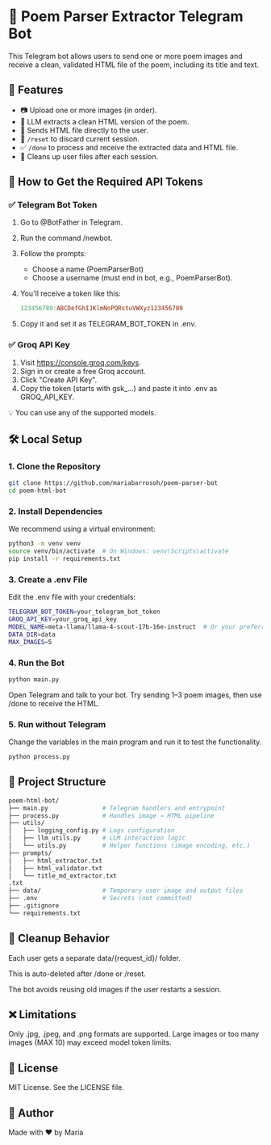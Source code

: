 # 📝 Poem Parser Extractor Telegram Bot

This Telegram bot allows users to send one or more poem images and receive a clean, validated HTML file of the poem, including its title and text.


## 🚀 Features

- 📷 Upload one or more images (in order).
- 🧠 LLM extracts a clean HTML version of the poem.
- 📄 Sends HTML file directly to the user.
- 🔁 `/reset` to discard current session.
- ✅ `/done` to process and receive the extracted data and HTML file.
- 🧹 Cleans up user files after each session.


## 🔑 How to Get the Required API Tokens
### ✅ Telegram Bot Token
1. Go to @BotFather in Telegram.
2. Run the command /newbot.
3. Follow the prompts:
    - Choose a name (PoemParserBot)
    - Choose a username (must end in bot, e.g., PoemParserBot).

4. You'll receive a token like this:
    ```makefile
    123456789:ABCDefGhIJKlmNoPQRstuVWXyz123456789
    ```
5. Copy it and set it as TELEGRAM_BOT_TOKEN in .env.

### ✅ Groq API Key
1. Visit https://console.groq.com/keys.
2. Sign in or create a free Groq account.
3. Click "Create API Key".
4. Copy the token (starts with gsk_...) and paste it into .env as GROQ_API_KEY.

💡 You can use any of the supported models.

## 🛠️ Local Setup

### 1. Clone the Repository

```bash
git clone https://github.com/mariabarrosoh/poem-parser-bot
cd poem-html-bot
```

### 2. Install Dependencies
We recommend using a virtual environment:
```bash
python3 -m venv venv
source venv/bin/activate  # On Windows: venv\Scripts\activate
pip install -r requirements.txt
```

### 3. Create a .env File
Edit the .env file with your credentials:
```bash
TELEGRAM_BOT_TOKEN=your_telegram_bot_token
GROQ_API_KEY=your_groq_api_key
MODEL_NAME=meta-llama/llama-4-scout-17b-16e-instruct  # Or your preferred model
DATA_DIR=data
MAX_IMAGES=5
```

### 4. Run the Bot
```bash
python main.py
```

Open Telegram and talk to your bot. Try sending 1–3 poem images, then use /done to receive the HTML.

### 5. Run without Telegram
Change the variables in the main program and run it to test the functionality.

```bash
python process.py
```

## 📁 Project Structure

```bash
poem-html-bot/
├── main.py               # Telegram handlers and entrypoint
├── process.py            # Handles image → HTML pipeline
├── utils/
│   ├── logging_config.py # Logs configuration
│   ├── llm_utils.py      # LLM interaction logic
│   └── utils.py          # Helper functions (image encoding, etc.)
├── prompts/
│   ├── html_extractor.txt
│   ├── html_validator.txt
│   └── title_md_extractor.txt
.txt
├── data/                 # Temporary user image and output files
├── .env                  # Secrets (not committed)
├── .gitignore
└── requirements.txt
```

## 🧹 Cleanup Behavior
Each user gets a separate data/{request_id}/ folder.

This is auto-deleted after /done or /reset.

The bot avoids reusing old images if the user restarts a session.

## ❌ Limitations
Only .jpg, .jpeg, and .png formats are supported.
Large images or too many images (MAX 10) may exceed model token limits.

## 📄 License
MIT License. See the LICENSE file.

## 👤 Author
Made with ❤️ by Maria

